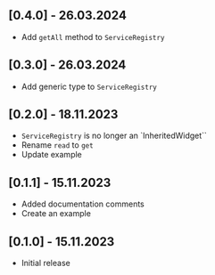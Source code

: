 ## [0.4.0] - 26.03.2024

- Add `getAll` method to `ServiceRegistry`

## [0.3.0] - 26.03.2024

- Add generic type to `ServiceRegistry`

## [0.2.0] - 18.11.2023

- `ServiceRegistry` is no longer an `InheritedWidget``
- Rename `read` to `get`
- Update example

## [0.1.1] - 15.11.2023

- Added documentation comments
- Create an example 

## [0.1.0] - 15.11.2023

- Initial release